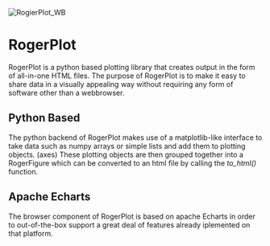 ![RogierPlot_WB](https://github.com/Amdixer/rogerplot/assets/15040680/08b43fff-656e-484f-a479-48aa0baaae42)

# RogerPlot
RogerPlot is a python based plotting library that creates output in the form of all-in-one HTML files. The purpose of RogerPlot is
to make it easy to share data in a visually appealing way without requiring any form of software other than a webbrowser.

## Python Based
The python backend of RogerPlot makes use of a matplotlib-like interface to take data such as numpy arrays or simple lists and add them to plotting objects. (axes) These plotting objects are then grouped together into a RogerFigure which can be converted to an html file by calling the _to_html()_ function.



## Apache Echarts
The browser component of RogerPlot is based on apache Echarts in order to out-of-the-box support a great deal of features already iplemented on that platform.
